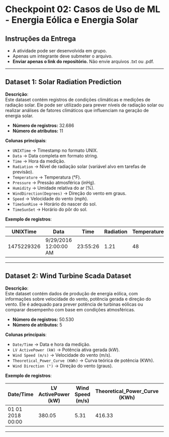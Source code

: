 # Checkpoint 02: Casos de Uso de ML - Energia Eólica e Energia Solar

## Instruções da Entrega
- A atividade pode ser desenvolvida em grupo.  
- Apenas um integrante deve submeter o arquivo.  
- **Enviar apenas o link do repositório.** Não envie arquivos .txt ou .pdf.  

---

## Dataset 1: Solar Radiation Prediction

**Descrição**:  
Este dataset contém registros de condições climáticas e medições de radiação solar. Ele pode ser utilizado para prever níveis de radiação solar ou realizar análises de fatores climáticos que influenciam na geração de energia solar.

- **Número de registros:** 32.686  
- **Número de atributos:** 11  

**Colunas principais**:
- `UNIXTime` → Timestamp no formato UNIX.  
- `Data` → Data completa em formato string.  
- `Time` → Hora da medição.  
- `Radiation` → Nível de radiação solar (variável alvo em tarefas de previsão).  
- `Temperature` → Temperatura (°F).  
- `Pressure` → Pressão atmosférica (inHg).  
- `Humidity` → Umidade relativa do ar (%).  
- `WindDirection(Degrees)` → Direção do vento em graus.  
- `Speed` → Velocidade do vento (mph).  
- `TimeSunRise` → Horário do nascer do sol.  
- `TimeSunSet` → Horário do pôr do sol.  

**Exemplo de registros**:

| UNIXTime   | Data                 | Time     | Radiation | Temperature | Pressure | Humidity | WindDirection(Degrees) | Speed | TimeSunRise | TimeSunSet |
|------------|----------------------|----------|-----------|-------------|----------|----------|-------------------------|-------|-------------|------------|
| 1475229326 | 9/29/2016 12:00:00 AM | 23:55:26 | 1.21      | 48          | 30.46    | 59       | 177.39                  | 5.62  | 06:13:00    | 18:13:00   |

---

## Dataset 2: Wind Turbine Scada Dataset

**Descrição**:  
Este dataset contém dados de produção de energia eólica, com informações sobre velocidade do vento, potência gerada e direção do vento. Ele é adequado para prever potência de turbinas eólicas ou comparar desempenho com base em condições atmosféricas.

- **Número de registros:** 50.530  
- **Número de atributos:** 5  

**Colunas principais**:
- `Date/Time` → Data e hora da medição.  
- `LV ActivePower (kW)` → Potência ativa gerada (kW).  
- `Wind Speed (m/s)` → Velocidade do vento (m/s).  
- `Theoretical_Power_Curve (KWh)` → Curva teórica de potência (KWh).  
- `Wind Direction (°)` → Direção do vento (graus).  

**Exemplo de registros**:

| Date/Time        | LV ActivePower (kW) | Wind Speed (m/s) | Theoretical_Power_Curve (KWh) | Wind Direction (°) |
|------------------|----------------------|------------------|-------------------------------|---------------------|
| 01 01 2018 00:00 | 380.05              | 5.31             | 416.33                        | 259.99              |

---
